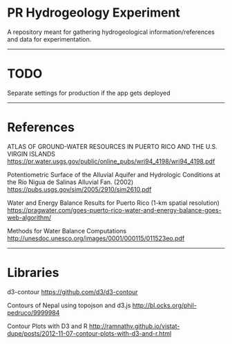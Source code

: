 # PR Hydrogeology Experiment
A repository meant for gathering hydrogeological information/references and data for experimentation.

---

# TODO
Separate settings for production if the app gets deployed

---

# References

ATLAS OF GROUND-WATER RESOURCES IN PUERTO RICO AND THE U.S. VIRGIN ISLANDS
https://pr.water.usgs.gov/public/online_pubs/wri94_4198/wri94_4198.pdf

Potentiometric Surface of the Alluvial Aquifer and Hydrologic Conditions at the Río Nigua de Salinas Alluvial Fan. (2002)
https://pubs.usgs.gov/sim/2005/2910/sim2610.pdf

Water and Energy Balance Results for Puerto Rico (1-km spatial resolution)
https://pragwater.com/goes-puerto-rico-water-and-energy-balance-goes-web-algorithm/

Methods for Water Balance Computations
http://unesdoc.unesco.org/images/0001/000115/011523eo.pdf

---

# Libraries
d3-contour
https://github.com/d3/d3-contour

Contours of Nepal using topojson and d3.js
http://bl.ocks.org/phil-pedruco/9999984

Contour Plots with D3 and R
http://ramnathv.github.io/vistat-dupe/posts/2012-11-07-contour-plots-with-d3-and-r.html
